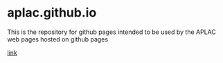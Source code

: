 # aplac.github.io

This is the repository for github pages intended to be used by the APLAC web pages hosted on github pages 

<a href='index.html'> link</a>
